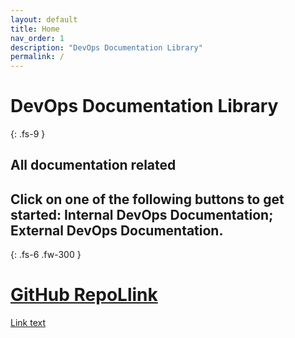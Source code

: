 ```yaml
---
layout: default
title: Home
nav_order: 1
description: "DevOps Documentation Library"
permalink: /
---
```


# DevOps Documentation Library
{: .fs-9 }

## All documentation related 

## Click on one of the following buttons to get started: **Internal DevOps Documentation**; **External DevOps Documentation**.
{: .fs-6 .fw-300 }

# [GitHub RepoLlink](https://github.com/mdali1/just_docs)
[Link text](https://website-name.com)



